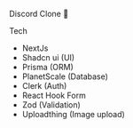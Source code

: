 Discord Clone 💬

Tech

- NextJs
- Shadcn ui (UI)
- Prisma (ORM)
- PlanetScale (Database)
- Clerk (Auth)
- React Hook Form
- Zod (Validation)
- Uploadthing (Image upload)
